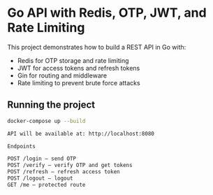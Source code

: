 # Go API with Redis, OTP, JWT, and Rate Limiting

This project demonstrates how to build a REST API in Go with:

- Redis for OTP storage and rate limiting
- JWT for access tokens and refresh tokens
- Gin for routing and middleware
- Rate limiting to prevent brute force attacks

## Running the project

```bash
docker-compose up --build

API will be available at: http://localhost:8080

Endpoints

POST /login — send OTP
POST /verify — verify OTP and get tokens
POST /refresh — refresh access token
POST /logout — logout
GET /me — protected route

